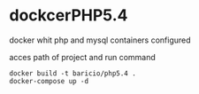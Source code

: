# dockcerPHP5.4
docker whit php and mysql containers configured

acces path of project and run command
```
docker build -t baricio/php5.4 .
docker-compose up -d 
```
